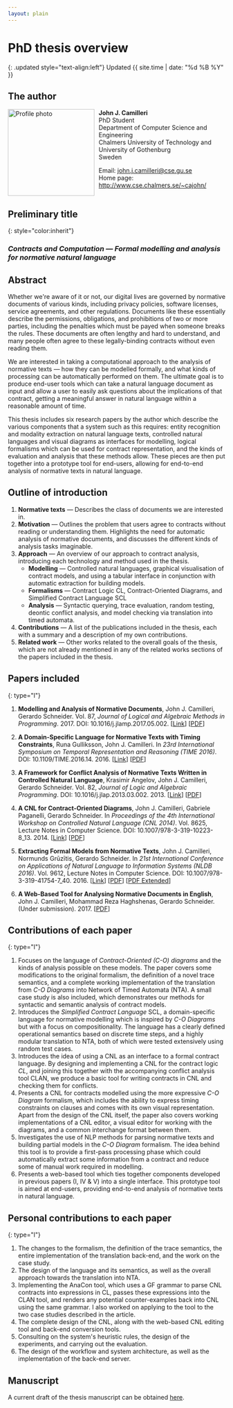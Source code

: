 ```yaml
---
layout: plain
---
```


# PhD thesis overview

{: .updated style="text-align:left"}
Updated {{ site.time | date: "%d %B %Y" }}

## The author

<img src="{{ site.baseurl }}/images/photo.jpg" alt="Profile photo" class="frame" style="float:left; height: 200px; margin:0px 10px 0px 0px" />

**John J. Camilleri**  
PhD Student  
Department of Computer Science and Engineering  
Chalmers University of Technology and University of Gothenburg  
Sweden

Email: <john.j.camilleri@cse.gu.se>  
Home page: <http://www.cse.chalmers.se/~cajohn/>

<div style="clear:both"></div>

## Preliminary title

{: style="color:inherit"}
### _Contracts and Computation — Formal modelling and analysis for normative natural language_

## Abstract

Whether we're aware of it or not, our digital lives are governed by normative documents of various kinds, including privacy policies, software licenses, service agreements, and other regulations. Documents like these essentially describe the permissions, obligations, and prohibitions of two or more parties, including the penalties which must be payed when someone breaks the rules. These documents are often lengthy and hard to understand, and many people often agree to these legally-binding contracts without even reading them.

We are interested in taking a computational approach to the analysis of normative texts — how they can be modelled formally, and what kinds of processing can be automatically performed on them. The ultimate goal is to produce end-user tools which can take a natural language document as input and allow a user to easily ask questions about the implications of that contract, getting a meaningful answer in natural language within a reasonable amount of time.

This thesis includes six research papers by the author which describe the various components that a system such as this requires: entity recognition and modality extraction on natural language texts, controlled natural languages and visual diagrams as interfaces for modelling, logical formalisms which can be used for contract representation, and the kinds of evaluation and analysis that these methods allow. These pieces are then put together into a prototype tool for end-users, allowing for end-to-end analysis of normative texts in natural language.

## Outline of introduction

1. **Normative texts** — Describes the class of documents we are interested in.
2. **Motivation** — Outlines the problem that users agree to contracts without reading or understanding them. Highlights the need for automatic analysis of normative documents, and discusses the different kinds of analysis tasks imaginable.
3. **Approach** — An overview of our approach to contract analysis, introducing each technology and method used in the thesis.
    - **Modelling** — Controlled natural languages, graphical visualisation of contract models, and using a tabular interface in conjunction with automatic extraction for building models.
    - **Formalisms** — Contract Logic CL, Contract-Oriented Diagrams, and Simplified Contract Language SCL
    - **Analysis** — Syntactic querying, trace evaluation, random testing, deontic conflict analysis, and model checking via translation into timed automata.
4. **Contributions** — A list of the publications included in the thesis, each with a summary and a description of my own contributions.
5. **Related work** — Other works related to the overall goals of the thesis, which are not already mentioned in any of the related works sections of the papers included in the thesis.

## Papers included

{: type="I"}
1. **Modelling and Analysis of Normative Documents**, John J. Camilleri, Gerardo Schneider. Vol. 87, _Journal of Logical and Algebraic Methods in Programming_. 2017. DOI: 10.1016/j.jlamp.2017.05.002.
[[Link](http://dx.doi.org/10.1016/j.jlamp.2017.05.002)]
[[PDF](http://academic.johnjcamilleri.com/papers/jlamp2017.pdf)]

2. **A Domain-Specific Language for Normative Texts with Timing Constraints**, Runa Gulliksson, John J. Camilleri. In _23rd International Symposium on Temporal Representation and Reasoning (TIME 2016)_. DOI: 10.1109/TIME.2016.14. 2016.
[[Link](http://dx.doi.org/10.1109/TIME.2016.14)]
[[PDF](http://academic.johnjcamilleri.com/papers/time2016.pdf)]

3. **A Framework for Conflict Analysis of Normative Texts Written in Controlled Natural Language**, Krasimir Angelov, John J. Camilleri, Gerardo Schneider. Vol. 82, _Journal of Logic and Algebraic Programming_. DOI: 10.1016/j.jlap.2013.03.002. 2013.
[[Link](http://dx.doi.org/10.1016/j.jlap.2013.03.002)]
[[PDF](http://academic.johnjcamilleri.com/papers/jlap2013.pdf)]

4. **A CNL for Contract-Oriented Diagrams**, John J. Camilleri, Gabriele Paganelli, Gerardo Schneider. In _Proceedings of the 4th International Workshop on Controlled Natural Language (CNL 2014)_. Vol. 8625, Lecture Notes in Computer Science. DOI: 10.1007/978-3-319-10223-8_13. 2014.
[[Link](http://dx.doi.org/10.1007/978-3-319-10223-8_13)]
[[PDF](http://academic.johnjcamilleri.com/papers/cnl2014.pdf)]

5. **Extracting Formal Models from Normative Texts**, John J. Camilleri, Normunds Grūzītis, Gerardo Schneider. In _21st International Conference on Applications of Natural Language to Information Systems (NLDB 2016)_. Vol. 9612, Lecture Notes in Computer Science. DOI: 10.1007/978-3-319-41754-7_40. 2016.
[[Link](http://dx.doi.org/10.1007/978-3-319-41754-7_40)]
[[PDF](http://academic.johnjcamilleri.com/papers/nldb2016.pdf)]
[[PDF Extended](http://academic.johnjcamilleri.com/papers/nldb2016extended.pdf)]

6. **A Web-Based Tool for Analysing Normative Documents in English**, John J. Camilleri, Mohammad Reza Haghshenas, Gerardo Schneider. (Under submission). 2017.
[[PDF](http://academic.johnjcamilleri.com/papers/ifm2017.pdf)]

## Contributions of each paper


{: type="I"}
1. Focuses on the language of _Contract-Oriented (C-O) diagrams_ and the kinds of analysis possible on these models.
The paper covers some modifications to the original formalism, the definition of a novel trace semantics,
and a complete working implementation of the translation from _C-O Diagrams_ into Network of Timed Automata (NTA).
A small case study is also included, which demonstrates our methods for syntactic and semantic analysis of contract models.
2. Introduces the _Simplified Contract Language_ SCL,
a domain-specific language for normative modelling which is inspired by _C-O Diagrams_ but with a focus on compositionality.
The language has a clearly defined operational semantics based on discrete time steps,
and a highly modular translation to NTA,
both of which were tested extensively using random test cases.
3. Introduces the idea of using a CNL as an interface to a formal contract language.
By designing and implementing a CNL for the contract logic _CL_, and joining this together with the accompanying conflict analysis tool CLAN,
we produce a basic tool for writing contracts in CNL and checking them for conflicts.
4. Presents a CNL for contracts modelled using the more expressive _C-O Diagram_ formalism,
which includes the ability to express timing constraints on clauses and comes with its own visual representation.
Apart from the design of the CNL itself, the paper also covers working implementations of a CNL editor,
a visual editor for working with the diagrams, and a common interchange format between them.
5. Investigates the use of NLP methods for parsing normative texts and building partial models in the _C-O Diagram_ formalism.
The idea behind this tool is to provide a first-pass processing phase which could automatically extract some information from a contract and reduce some of manual work required in modelling.
6. Presents a web-based tool which ties together components developed in previous papers (I, IV & V) into a single interface.
This prototype tool is aimed at end-users, providing end-to-end analysis of normative texts in natural language.

## Personal contributions to each paper

{: type="I"}
1. The changes to the formalism, the definition of the trace semantics, the entire implementation of the translation back-end, and the work on the case study.
2. The design of the language and its semantics, as well as the overall approach towards the translation into NTA.
3. Implementing the AnaCon tool, which uses a GF grammar to parse CNL contracts into expressions in CL, passes these expressions into the CLAN tool, and renders any potential counter-examples back into CNL using the same grammar.
I also worked on applying to the tool to the two case studies described in the article.
4. The complete design of the CNL, along with the web-based CNL editing tool and back-end conversion tools.
5. Consulting on the system's heuristic rules, the design of the experiments, and carrying out the evaluation.
6. The design of the workflow and system architecture, as well as the implementation of the back-end server.

## Manuscript

A current draft of the thesis manuscript can be obtained [here](http://www.cse.chalmers.se/~cajohn/phd-thesis-draft.pdf).
